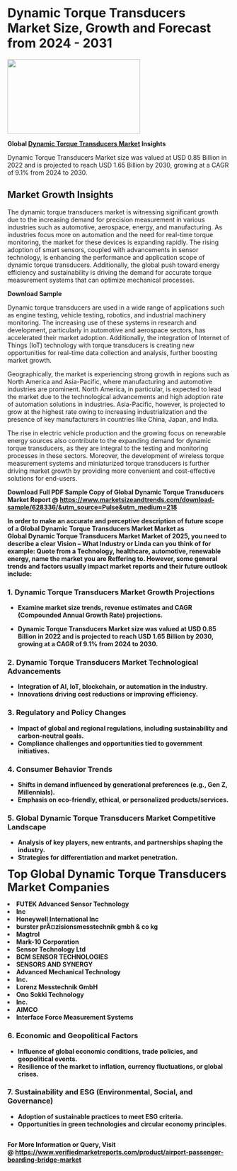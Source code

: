 <H1>Dynamic Torque Transducers Market Size, Growth and Forecast from 2024 - 2031</H1><img class="aligncenter size-medium wp-image-584254" src="https://thirdeyenews.in/wp-content/uploads/2024/09/Global-Market-Research-300x168.jpeg" alt="" width="300" height="168" /><p><strong>Global&nbsp;<a href="https://www.marketsizeandtrends.com/download-sample/628336/&amp;utm_source=Pulse&amp;utm_medium=218">Dynamic Torque Transducers Market</a> Insights</strong></p><p>Dynamic Torque Transducers Market size was valued at USD 0.85 Billion in 2022 and is projected to reach USD 1.65 Billion by 2030, growing at a CAGR of 9.1% from 2024 to 2030.</p><p><h2>Market Growth Insights</h2> <p>The dynamic torque transducers market is witnessing significant growth due to the increasing demand for precision measurement in various industries such as automotive, aerospace, energy, and manufacturing. As industries focus more on automation and the need for real-time torque monitoring, the market for these devices is expanding rapidly. The rising adoption of smart sensors, coupled with advancements in sensor technology, is enhancing the performance and application scope of dynamic torque transducers. Additionally, the global push toward energy efficiency and sustainability is driving the demand for accurate torque measurement systems that can optimize mechanical processes.</p> <p><strong>Download Sample</strong></p> <p>Dynamic torque transducers are used in a wide range of applications such as engine testing, vehicle testing, robotics, and industrial machinery monitoring. The increasing use of these systems in research and development, particularly in automotive and aerospace sectors, has accelerated their market adoption. Additionally, the integration of Internet of Things (IoT) technology with torque transducers is creating new opportunities for real-time data collection and analysis, further boosting market growth.</p> <p>Geographically, the market is experiencing strong growth in regions such as North America and Asia-Pacific, where manufacturing and automotive industries are prominent. North America, in particular, is expected to lead the market due to the technological advancements and high adoption rate of automation solutions in industries. Asia-Pacific, however, is projected to grow at the highest rate owing to increasing industrialization and the presence of key manufacturers in countries like China, Japan, and India.</p> <p>The rise in electric vehicle production and the growing focus on renewable energy sources also contribute to the expanding demand for dynamic torque transducers, as they are integral to the testing and monitoring processes in these sectors. Moreover, the development of wireless torque measurement systems and miniaturized torque transducers is further driving market growth by providing more convenient and cost-effective solutions for end-users.</p> <p><strong></p><p><span class=""><strong>Download Full PDF Sample Copy of Global Dynamic Torque Transducers Market Report</strong> @ <a href="https://www.marketsizeandtrends.com/download-sample/628336/&amp;utm_source=Pulse&amp;utm_medium=218" target="_blank">https://www.marketsizeandtrends.com/download-sample/628336/&amp;utm_source=Pulse&amp;utm_medium=218</a></span></p><p>In order to make an accurate and perceptive description of future scope of a Global&nbsp;Dynamic Torque Transducers Market Market as Global&nbsp;Dynamic Torque Transducers Market Market of 2025, you need to describe a clear Vision &ndash; What Industry or Linda can you think of for example: Quote from a Technology, healthcare, automotive, renewable energy, name the market you are Reffering to. However, some general trends and factors usually impact market reports and their future outlook include:</p><h3>1.&nbsp;<strong>Dynamic Torque Transducers Market Growth Projections</strong></h3><ul><li>Examine market size trends, revenue estimates and CAGR (Compounded Annual Growth Rate) projections.</li><li><p>Dynamic Torque Transducers Market size was valued at USD 0.85 Billion in 2022 and is projected to reach USD 1.65 Billion by 2030, growing at a CAGR of 9.1% from 2024 to 2030.</p></li></ul><h3>2.&nbsp;<strong>Dynamic Torque Transducers Market Technological Advancements</strong></h3><ul><li>Integration of AI, IoT, blockchain, or automation in the industry.</li><li>Innovations driving cost reductions or improving efficiency.</li></ul><h3>3.&nbsp;<strong>Regulatory and Policy Changes</strong></h3><ul><li>Impact of global and regional regulations, including sustainability and carbon-neutral goals.</li><li>Compliance challenges and opportunities tied to government initiatives.</li></ul><h3>4.&nbsp;<strong>Consumer Behavior Trends</strong></h3><ul><li>Shifts in demand influenced by generational preferences (e.g., Gen Z, Millennials).</li><li>Emphasis on eco-friendly, ethical, or personalized products/services.</li></ul><h3>5.&nbsp;<strong>Global Dynamic Torque Transducers Market Competitive Landscape</strong></h3><ul><li>Analysis of key players, new entrants, and partnerships shaping the industry.</li><li>Strategies for differentiation and market penetration.</li></ul><p data-pm-slice="1 1 []"><span style="color: inherit; font-family: inherit; font-size: 25px;">Top Global Dynamic Torque Transducers Market Companies</span></p><div class="" data-test-id=""><p><li>FUTEK Advanced Sensor Technology</li><li> Inc</li><li> Honeywell International Inc</li><li> burster prÃ¤zisionsmesstechnik gmbh & co kg</li><li> Magtrol</li><li> Mark-10 Corporation</li><li> Sensor Technology Ltd</li><li> BCM SENSOR TECHNOLOGIES</li><li> SENSORS AND SYNERGY</li><li> Advanced Mechanical Technology</li><li> Inc.</li><li> Lorenz Messtechnik GmbH</li><li> Ono Sokki Technology</li><li> Inc.</li><li> AIMCO</li><li> Interface Force Measurement Systems</li></p></div><h3>6.&nbsp;<strong>Economic and Geopolitical Factors</strong></h3><ul><li>Influence of global economic conditions, trade policies, and geopolitical events.</li><li>Resilience of the market to inflation, currency fluctuations, or global crises.</li></ul><h3>7.&nbsp;<strong>Sustainability and ESG (Environmental, Social, and Governance)</strong></h3><ul><li>Adoption of sustainable practices to meet ESG criteria.</li><li>Opportunities in green technologies and circular economy principles.</li></ul><h2><strong style="font-size: 14px;">For More Information or Query, Visit @&nbsp;</strong><a style="background-color: #ffffff; font-size: 14px;" href="https://www.marketsizeandtrends.com/report/dynamic-torque-transducers-market/" target="_blank">https://www.verifiedmarketreports.com/product/airport-passenger-boarding-bridge-market</a></h2>

